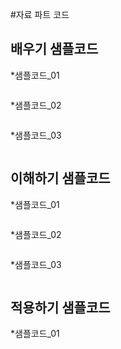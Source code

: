 #자료 파트 코드
## 배우기 샘플코드
*샘플코드_01
```
```

*샘플코드_02
```
```

*샘플코드_03
```
```

## 이해하기 샘플코드
*샘플코드_01
```
```

*샘플코드_02
```
```

*샘플코드_03
```
```

## 적용하기 샘플코드
*샘플코드_01
```
```
